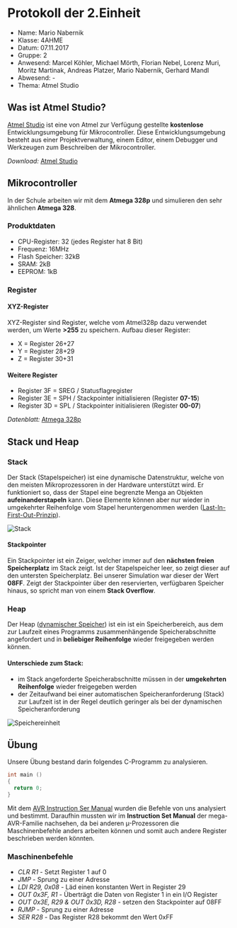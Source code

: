 # Protokoll der 2.Einheit
* Name: Mario Nabernik
* Klasse: 4AHME
* Datum: 07.11.2017
* Gruppe: 2
* Anwesend: Marcel Köhler, Michael Mörth, Florian Nebel, Lorenz Muri, Moritz Martinak, Andreas Platzer, Mario Nabernik, Gerhard Mandl  
* Abwesend: -
* Thema: Atmel Studio


## Was ist Atmel Studio?
[Atmel Studio](http://www.atmel.com/microsite/atmel-studio/) ist eine von Atmel zur Verfügung gestellte __kostenlose__ Entwicklungsumgebung für Mikrocontroller.
Diese Entwicklungsumgebung besteht aus einer Projektverwaltung, einem Editor, einem Debugger und Werkzeugen zum Beschreiben der Mikrocontroller. 


_Download:_ 
[Atmel Studio](http://www.atmel.com/Microsite/atmel-studio/default.aspx)

## Mikrocontroller
In der Schule arbeiten wir mit dem __Atmega 328p__ und simulieren den sehr ähnlichen __Atmega 328__.

### Produktdaten  
* CPU-Register: 32 (jedes Register hat 8 Bit)  
* Frequenz: 16MHz   
* Flash Speicher: 32kB 
* SRAM: 2kB   
* EEPROM: 1kB 

### Register
#### XYZ-Register
XYZ-Register sind Register, welche vom Atmel328p dazu verwendet werden, um Werte __>255__ zu speichern. 
Aufbau dieser Register:
* X = Register 26+27
* Y = Register 28+29
* Z = Register 30+31
  
  
#### Weitere Register
* Register 3F = SREG / Statusflagregister
* Register 3E = SPH / Stackpointer initialisieren (Register __07-15__)
* Register 3D = SPL / Stackpointer initialisieren  (Register __00-07__)


_Datenblatt:_ [Atmega 328p](http://www.atmel.com/Images/Atmel-42735-8-bit-AVR-Microcontroller-ATmega328-328P_Datasheet.pdf)


## Stack und Heap
### Stack
Der Stack (Stapelspeicher) ist eine dynamische Datenstruktur, welche von den meisten Mikroprozessoren in der Hardware unterstützt wird.
Er funktioniert so, dass der Stapel eine begrenzte Menga an Objekten __aufeinanderstapeln__ kann. Diese Elemente können aber nur wieder in umgekehrter Reihenfolge vom Stapel heruntergenommen werden ([Last-In-First-Out-Prinzip](https://de.wikipedia.org/wiki/Last_In_%E2%80%93_First_Out)).

![Stack](https://upload.wikimedia.org/wikipedia/de/thumb/b/b5/Lifo.svg/602px-Lifo.svg.png)

#### Stackpointer
Ein Stackpointer ist ein Zeiger, welcher immer auf den __nächsten freien Speicherplatz__ im Stack zeigt.
Ist der Stapelspeicher leer, so zeigt dieser auf den untersten Speicherplatz. Bei unserer Simulation war dieser der Wert __08FF__.
Zeigt der Stackpointer über den reservierten, verfügbaren Speicher hinaus, so spricht man von einem __Stack Overflow__.

### Heap
Der Heap ([dynamischer Speicher](https://de.wikipedia.org/wiki/Dynamischer_Speicher)) ist ein ist ein Speicherbereich, aus dem zur Laufzeit eines Programms zusammenhängende Speicherabschnitte angefordert und in __beliebiger Reihenfolge__ wieder freigegeben werden können.


#### Unterschiede zum Stack:
* im Stack angeforderte Speicherabschnitte müssen in der __umgekehrten Reihenfolge__ wieder freigegeben werden
* der Zeitaufwand bei einer automatischen Speicheranforderung (Stack) zur Laufzeit ist in der Regel deutlich geringer als bei der dynamischen Speicheranforderung

![Speichereinheit](https://github.com/HTLMechatronics/m14-la1-sx/blob/nabmam14/Protokoll/Speichereinheit.png)

## Übung

Unsere Übung bestand darin folgendes C-Programm zu analysieren.

```c 
int main ()
{
  return 0;
}
```

Mit dem [AVR Instruction Ser Manual](http://www.atmel.com/images/Atmel-0856-AVR-Instruction-Set-Manual.pdf) wurden die Befehle von uns analysiert und bestimmt.
Daraufhin mussten wir im __Instruction Set Manual__ der mega-AVR-Familie nachsehen, da bei anderen µ-Prozessoren die Maschinenbefehle anders arbeiten können und somit auch andere Register beschrieben werden könnten.

### Maschinenbefehle

* _CLR R1_ - Setzt Register 1 auf 0 
* _JMP_ - Sprung zu einer Adresse
* _LDI R29, 0x08_ - Läd einen konstanten Wert in Register 29
* _OUT 0x3F, R1_ - Überträgt die Daten von Register 1 in ein I/O Register
* _OUT 0x3E, R29 & OUT 0x3D, R28_ - setzen den Stackpointer auf 08FF
* _RJMP_ - Sprung zu einer Adresse 
* _SER R28_ - Das Register R28 bekommt den Wert 0xFF
